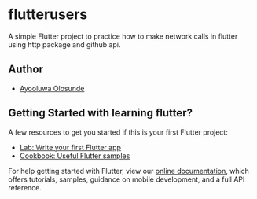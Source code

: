 # flutterusers

A simple Flutter project to practice how to make network calls in flutter using http package and github api.

## Author
- [Ayooluwa Olosunde](https://github.com/lovisgod)

## Getting Started with learning flutter?


A few resources to get you started if this is your first Flutter project:

- [Lab: Write your first Flutter app](https://flutter.dev/docs/get-started/codelab)
- [Cookbook: Useful Flutter samples](https://flutter.dev/docs/cookbook)

For help getting started with Flutter, view our
[online documentation](https://flutter.dev/docs), which offers tutorials,
samples, guidance on mobile development, and a full API reference.
